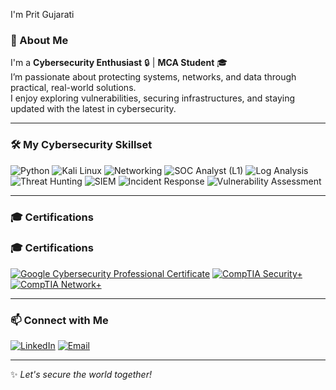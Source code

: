I'm Prit Gujarati  

### 🚀 About Me  
I'm a **Cybersecurity Enthusiast** 🔒 | **MCA Student** 🎓  
I’m passionate about protecting systems, networks, and data through practical, real-world solutions.  
I enjoy exploring vulnerabilities, securing infrastructures, and staying updated with the latest in cybersecurity.

---
### 🛠️ My Cybersecurity Skillset

![Python](https://img.shields.io/badge/Python-3776AB?style=for-the-badge&logo=python&logoColor=white)
![Kali Linux](https://img.shields.io/badge/Kali%20Linux-557C94?style=for-the-badge&logo=kalilinux&logoColor=white)
![Networking](https://img.shields.io/badge/Networking-007ACC?style=for-the-badge&logo=cisco&logoColor=white)
![SOC Analyst (L1)](https://img.shields.io/badge/SOC%20Analyst%20(L1)-orange?style=for-the-badge&logo=security&logoColor=white)
![Log Analysis](https://img.shields.io/badge/Log%20Analysis-blueviolet?style=for-the-badge&logo=elasticstack&logoColor=white)
![Threat Hunting](https://img.shields.io/badge/Threat%20Hunting-critical?style=for-the-badge&logo=cybersecurity&logoColor=white)
![SIEM](https://img.shields.io/badge/SIEM-005571?style=for-the-badge&logo=splunk&logoColor=white)
![Incident Response](https://img.shields.io/badge/Incident%20Response-FF6F00?style=for-the-badge&logo=IBM&logoColor=white)
![Vulnerability Assessment](https://img.shields.io/badge/Vulnerability%20Assessment-4CAF50?style=for-the-badge&logo=owasp&logoColor=white)

---
### 🎓 Certifications
### 🎓 Certifications

[![Google Cybersecurity Professional Certificate](https://img.shields.io/badge/Google%20Cybersecurity%20Professional-4285F4?style=for-the-badge&logo=google&logoColor=white)](https://www.linkedin.com/in/prit-gujarati-2a703b275/details/certifications/)
[![CompTIA Security+](https://img.shields.io/badge/CompTIA%20Security+-ED1C24?style=for-the-badge&logo=comptia&logoColor=white)](https://www.linkedin.com/in/prit-gujarati-2a703b275/details/certifications/)
[![CompTIA Network+](https://img.shields.io/badge/CompTIA%20Network+-E3008C?style=for-the-badge&logo=comptia&logoColor=white)](https://www.linkedin.com/in/prit-gujarati-2a703b275/details/certifications/)


---

### 📫 Connect with Me

[![LinkedIn](https://img.shields.io/badge/LinkedIn-blue?style=for-the-badge&logo=linkedin&logoColor=white)](https://www.linkedin.com/in/prit-gujarati-2a703b275)
[![Email](https://img.shields.io/badge/Email-D14836?style=for-the-badge&logo=gmail&logoColor=white)](mailto:gujaratip31@gmail.com)

---

✨ *Let's secure the world together!*
